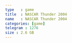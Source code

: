 ```yaml
---
type   : game
title  : NASCAR Thunder 2004
name   : NASCAR Thunder 2004
categories: [game]
telegram : 1276
size : 2.6 GB
---
```



